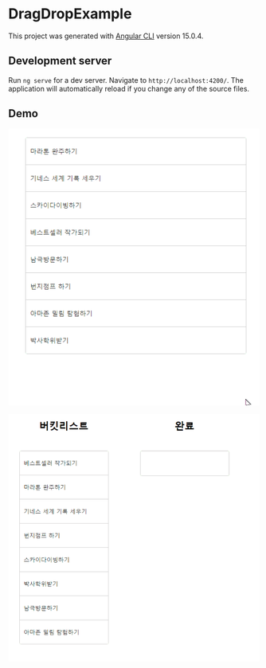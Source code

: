 # DragDropExample

This project was generated with [Angular CLI](https://github.com/angular/angular-cli) version 15.0.4.

## Development server

Run `ng serve` for a dev server. Navigate to `http://localhost:4200/`. The application will automatically reload if you change any of the source files.

## Demo
![Drop Drop 1](drag-drop-01.gif)

![Drop Drop 2](drag-drop-02.gif)
